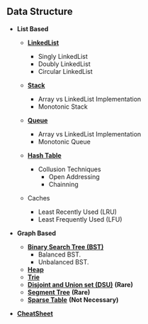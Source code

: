 ## Data Structure

+ **List Based**
  + [**LinkedList**](https://github.com/Abdelrhman-Samir-99/Preparation-Library/blob/main/Problem%20Solving/Data%20Structure/List%20Based/LinkedList/README.md)
     + Singly LinkedList
     + Doubly LinkedList
     + Circular LinkedList

  + [**Stack**](https://github.com/Abdelrhman-Samir-99/Preparation-Library/tree/main/Problem%20Solving/Data%20Structure/List%20Based/Stack/README.md)
     + Array vs LinkedList Implementation
     + Monotonic Stack

  + [**Queue**](https://github.com/Abdelrhman-Samir-99/Preparation-Library/tree/main/Problem%20Solving/Data%20Structure/List%20Based/Queue/README.md)
     + Array vs LinkedList Implementation
     + Monotonic Queue

  + [**Hash Table**](https://github.com/Abdelrhman-Samir-99/Preparation-Library/blob/main/Problem%20Solving/Data%20Structure/List%20Based/Hash%20Table/README.md)
     + Collusion Techniques
        + Open Addressing
        + Chainning
  + Caches
    + Least Recently Used (LRU)
    + Least Frequently Used (LFU)
+ **Graph Based**
   + [**Binary Search Tree (BST)**](https://github.com/Abdelrhman-Samir-99/Preparation-Library/blob/main/Problem%20Solving/Data%20Structure/Graph%20Based/Binary%20Search%20Tree%20(BST)/README.md)
      + Balanced BST.
      + Unbalanced BST.
   + [**Heap**](https://github.com/Abdelrhman-Samir-99/Preparation-Library/tree/main/Problem%20Solving/Data%20Structure/Graph%20Based/Heap/README.md)
   + [**Trie**](https://github.com/Abdelrhman-Samir-99/Preparation-Library/blob/main/Problem%20Solving/Data%20Structure/Graph%20Based/Trie/README.md)
   + [**Disjoint and Union set (DSU)**](https://github.com/Abdelrhman-Samir-99/Preparation-Library/tree/main/Problem%20Solving/Data%20Structure/Graph%20Based/Disjoint%20and%20Union%20set%20(DSU)/README.md) **(Rare)**
   + [**Segment Tree**](https://github.com/Abdelrhman-Samir-99/Preparation-Library/blob/main/Problem%20Solving/Data%20Structure/Graph%20Based/Segment%20Tree/README.md) **(Rare)**
   + [**Sparse Table**](https://github.com/Abdelrhman-Samir-99/Preparation-Library/blob/main/Problem%20Solving/Data%20Structure/Graph%20Based/Sparse%20Table/README.md) **(Not Necessary)**

+ [**CheatSheet**](https://github.com/Abdelrhman-Samir-99/Preparation-Library/blob/main/Problem%20Solving/Data%20Structure/CheatSheet/README.md)
